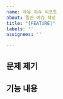 ```yaml
---
name: 자유 이슈 리포트
about: 일반 이슈 작성
title: "[FEATURE]"
labels: ''
assignees: ''

---
```


## 문제 제기

## 기능 내용
